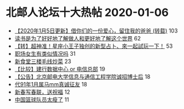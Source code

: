 # 北邮人论坛十大热帖 2020-01-06

- [【2020年1月5日更新】借你们的一份爱心，留住我的爸爸 (转载)](https://bbs.byr.cn/article/Feeling/3136067) 103
- [读书是为了好好地了解做人和更好地了解这个世界](https://bbs.byr.cn/article/Talking/6177235) 62
- [【转】超神准！星座小王子独创的新型占卜、來一起試玩一下！](https://bbs.byr.cn/article/Constellations/326533) 53
- [职场女生有类似情况吗](https://bbs.byr.cn/article/WorkLife/1138512) 31
- [新食堂三楼毛线炒菜](https://bbs.byr.cn/article/Picture/3253723) 23
- [【比较】建行数据中心 or 电信总部](https://bbs.byr.cn/article/Job/2074655) 19
- [【公告】北京邮电大学信息与通信工程学院诚招博士后](https://bbs.byr.cn/article/BBSOpenAPI/2034) 18
- [代91年1月属马mm真诚征友](https://bbs.byr.cn/article/Friends/1949521) 18
- [新春写春联，送祝福](https://bbs.byr.cn/article/Poetry/33892) 12
- [中国篮球队员太瘦了](https://bbs.byr.cn/article/Basketball/612127) 11


